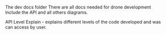 The dev docs folder
There are all docs needed for drone development
Include the API and all others diagrams.

API Level Explain - explains different levels of the code developed and was can access by user.
